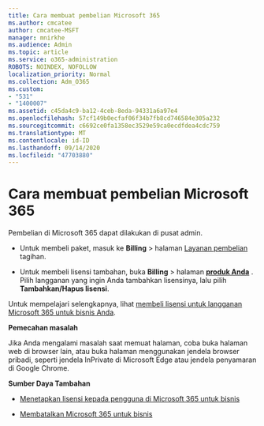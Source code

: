 ```yaml
---
title: Cara membuat pembelian Microsoft 365
ms.author: cmcatee
author: cmcatee-MSFT
manager: mnirkhe
ms.audience: Admin
ms.topic: article
ms.service: o365-administration
ROBOTS: NOINDEX, NOFOLLOW
localization_priority: Normal
ms.collection: Adm_O365
ms.custom:
- "531"
- "1400007"
ms.assetid: c45da4c9-ba12-4ceb-8eda-94331a6a97e4
ms.openlocfilehash: 57cf149b0ecfaf06f34b7fb8cd746584e305a232
ms.sourcegitcommit: c6692ce0fa1358ec3529e59ca0ecdfdea4cdc759
ms.translationtype: MT
ms.contentlocale: id-ID
ms.lasthandoff: 09/14/2020
ms.locfileid: "47703880"
---
```

# <a name="how-to-make-a-microsoft-365-purchase"></a>Cara membuat pembelian Microsoft 365

Pembelian di Microsoft 365 dapat dilakukan di pusat admin.
  
- Untuk membeli paket, masuk ke **Billing** \> halaman [Layanan pembelian](https://go.microsoft.com/fwlink/p/?linkid=868433) tagihan.

- Untuk membeli lisensi tambahan, buka **Billing** \> halaman **[produk Anda](https://go.microsoft.com/fwlink/p/?linkid=842054)** . Pilih langganan yang ingin Anda tambahkan lisensinya, lalu pilih **Tambahkan/Hapus lisensi**.
  
Untuk mempelajari selengkapnya, lihat [membeli lisensi untuk langganan Microsoft 365 untuk bisnis Anda](https://docs.microsoft.com/microsoft-365/commerce/licenses/buy-licenses).

**Pemecahan masalah**

Jika Anda mengalami masalah saat memuat halaman, coba buka halaman web di browser lain, atau buka halaman menggunakan jendela browser pribadi, seperti jendela InPrivate di Microsoft Edge atau jendela penyamaran di Google Chrome.

**Sumber Daya Tambahan**
  
- [Menetapkan lisensi kepada pengguna di Microsoft 365 untuk bisnis](https://docs.microsoft.com/microsoft-365/admin/add-users/add-users)

- [Membatalkan Microsoft 365 untuk bisnis](https://docs.microsoft.com/microsoft-365/commerce/subscriptions/cancel-your-subscription)